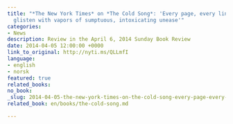 ```yaml
---
title: "*The New York Times* on *The Cold Song*: 'Every page, every line, seems to
  glisten with vapors of sumptuous, intoxicating unease'"
categories:
- News
description: Review in the April 6, 2014 Sunday Book Review
date: 2014-04-05 12:00:00 +0000
link_to_original: http://nyti.ms/QLLmfI
language:
- english
- norsk
featured: true
related_books: 
no_book: 
_slug: 2014-04-05-the-new-york-times-on-the-cold-song-every-page-every-line-seems-to-glisten-with-vapors-of-sumptuous-intoxicating-unease
related_book: en/books/the-cold-song.md

---
```

